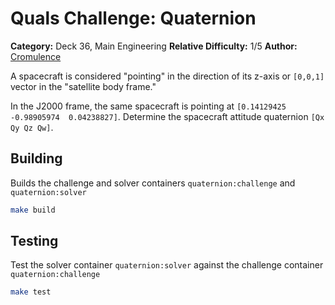 # Quals Challenge: Quaternion #

**Category:** Deck 36, Main Engineering
**Relative Difficulty:** 1/5
**Author:** [Cromulence](https://cromulence.com/)

A spacecraft is considered "pointing" in the direction of its z-axis or `[0,0,1]` vector in the "satellite body frame."

In the J2000 frame, the same spacecraft is pointing at `[0.14129425 -0.98905974  0.04238827]`.
Determine the spacecraft attitude quaternion `[Qx Qy Qz Qw]`.

## Building ##
Builds the challenge and solver containers `quaternion:challenge` and `quaternion:solver`
```sh
make build
```

## Testing ##
Test the solver container `quaternion:solver` against the challenge container `quaternion:challenge`
```sh
make test
```
